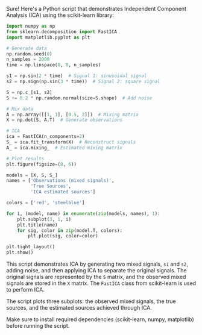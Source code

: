 Sure! Here's a Python script that demonstrates Independent Component Analysis (ICA) using the scikit-learn library:

```python
import numpy as np
from sklearn.decomposition import FastICA
import matplotlib.pyplot as plt

# Generate data
np.random.seed(0)
n_samples = 2000
time = np.linspace(0, 8, n_samples)

s1 = np.sin(2 * time)  # Signal 1: sinusoidal signal
s2 = np.sign(np.sin(3 * time))  # Signal 2: square signal

S = np.c_[s1, s2]
S += 0.2 * np.random.normal(size=S.shape)  # Add noise

# Mix data
A = np.array([[1, 1], [0.5, 2]])  # Mixing matrix
X = np.dot(S, A.T)  # Generate observations

# ICA
ica = FastICA(n_components=2)
S_ = ica.fit_transform(X)  # Reconstruct signals
A_ = ica.mixing_  # Estimated mixing matrix

# Plot results
plt.figure(figsize=(8, 6))

models = [X, S, S_]
names = ['Observations (mixed signals)',
         'True Sources',
         'ICA estimated sources']

colors = ['red', 'steelblue']

for i, (model, name) in enumerate(zip(models, names), 1):
    plt.subplot(3, 1, i)
    plt.title(name)
    for sig, color in zip(model.T, colors):
        plt.plot(sig, color=color)

plt.tight_layout()
plt.show()
```

This script demonstrates ICA by generating two mixed signals, `s1` and `s2`, adding noise, and then applying ICA to separate the original signals. The original signals are represented by the `S` matrix, and the observed mixed signals are stored in the `X` matrix. The `FastICA` class from scikit-learn is used to perform ICA.

The script plots three subplots: the observed mixed signals, the true sources, and the estimated sources achieved through ICA.

Make sure to install required dependencies (scikit-learn, numpy, matplotlib) before running the script.